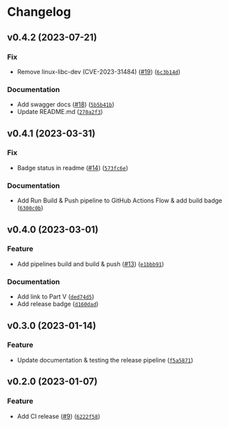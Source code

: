 # Changelog

<!--next-version-placeholder-->

## v0.4.2 (2023-07-21)
### Fix
* Remove linux-libc-dev (CVE-2023-31484) ([#19](https://github.com/johschmidt42/python-project-johannes/issues/19)) ([`6c3b14d`](https://github.com/johschmidt42/python-project-johannes/commit/6c3b14d4f72c74d5c705d58fd5380884ae9c065d))

### Documentation
* Add swagger docs ([#18](https://github.com/johschmidt42/python-project-johannes/issues/18)) ([`5b5b41b`](https://github.com/johschmidt42/python-project-johannes/commit/5b5b41b08acbbf51d812787fb8d405dc67e4c9c2))
* Update README.md ([`270a2f3`](https://github.com/johschmidt42/python-project-johannes/commit/270a2f36edb65921fd23e6d040e31ee9de35ebf2))

## v0.4.1 (2023-03-31)
### Fix
* Badge status in readme ([#14](https://github.com/johschmidt42/python-project-johannes/issues/14)) ([`573fc6e`](https://github.com/johschmidt42/python-project-johannes/commit/573fc6e022f0372fe08fc26014232d36d2b0580c))

### Documentation
* Add Run Build & Push pipeline to GitHub Actions Flow & add build badge ([`6300c0b`](https://github.com/johschmidt42/python-project-johannes/commit/6300c0b67b9da172902cecf038d2a88ce17030c8))

## v0.4.0 (2023-03-01)
### Feature
* Add pipelines build and build & push ([#13](https://github.com/johschmidt42/python-project-johannes/issues/13)) ([`e1bbb91`](https://github.com/johschmidt42/python-project-johannes/commit/e1bbb91ec347a831fd2a0c83fddfedf7fd0ce894))

### Documentation
* Add link to Part V ([`ded74d5`](https://github.com/johschmidt42/python-project-johannes/commit/ded74d58c83b0f19aa18f5241cd358e955f6f4e3))
* Add release badge ([`d160dad`](https://github.com/johschmidt42/python-project-johannes/commit/d160dad154597f44004d6dfdbcc3e302b241e640))

## v0.3.0 (2023-01-14)
### Feature
* Update documentation & testing the release pipeline ([`f5a5871`](https://github.com/johschmidt42/python-project-johannes/commit/f5a587173ab5194b32b923e56c2578db17fb4975))

## v0.2.0 (2023-01-07)
### Feature
* Add CI release ([#9](https://github.com/johschmidt42/python-project-johannes/issues/9)) ([`6222f58`](https://github.com/johschmidt42/python-project-johannes/commit/6222f588c77868f138ba2fb8a21cddefb92e20ad))
